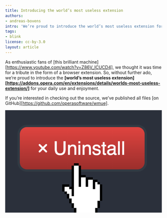 ```yaml
---
title: Introducing the world’s most useless extension
authors:
- andreas-bovens
intro: 'We’re proud to introduce the world’s most useless extension for your daily use and enjoyment.'
tags:
- blink
license: cc-by-3.0
layout: article
---
```


As enthusiastic fans of [this brilliant machine][https://www.youtube.com/watch?v=Z86V_ICUCD4], we thought it was time for a tribute in the form of a browser extension. So, without further ado, we’re proud to introduce the **[world’s most useless extension][https://addons.opera.com/en/extensions/details/worlds-most-useless-extension/]** for your daily use and enjoyment.

If you’re interested in checking out the source, we’ve published all files [on GitHub][https://github.com/operasoftware/wmue].

![World’s most useless extension](/blog/introducing-the-worlds-most-useless-extension/download.png)